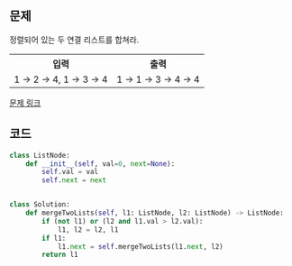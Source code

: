 ## 문제

정렬되어 있는 두 연결 리스트를 합쳐라.

 <table>
	<th>입력</th>
	<th>출력</th>
	<tr><!-- 두번째 줄 시작 -->
	    <td>1 → 2 → 4, 1 → 3 → 4</td>
	    <td>1 → 1 → 3 → 4 → 4</td>
	</tr><!-- 두번째 줄 끝 -->
    </table>

<a href="https://leetcode.com/problems/merge-two-sorted-lists/
" target="_blank">문제 링크</a>

## 코드

```python
class ListNode:
    def __init__(self, val=0, next=None):
        self.val = val
        self.next = next


class Solution:
    def mergeTwoLists(self, l1: ListNode, l2: ListNode) -> ListNode:
        if (not l1) or (l2 and l1.val > l2.val):
            l1, l2 = l2, l1
        if l1:
            l1.next = self.mergeTwoLists(l1.next, l2)
        return l1
```